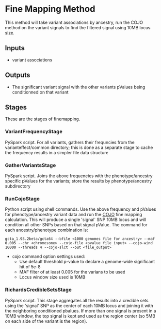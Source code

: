 # Fine Mapping Method

This method will take variant associations by ancestry, run the COJO method on the variant signals to find the filtered signal using 10MB locus size.

## Inputs
- variant associations

## Outputs
- The significant variant signal with the other variants pValues being conditionned on that variant

## Stages

These are the stages of finemapping.

### VariantFrequencyStage
PySpark script. 
For all variants, gathers their frequncies from the varianteffect/common directory; this is done as a separate stage to cache the frequency results in a simpler file data structure

### GatherVariantsStage
PySpark script.
Joins the above frequencies with the phenotype/ancestry specific pValues for the variants; store the results by phenotype/ancestry subdirectory

### RunCojoStage
Python script using shell commands.
Use the above frequency and pValues for phenotype/ancestry variant data and run the [COJO](https://cnsgenomics.com/software/gcta/#COJO) fine mapping calculation.
This will produce a single 'signal' SNP  10MB locus and will condition all other SNPs based on that signal pValue.
The command for each ancestry/phenotype combination is:

```
gcta_1.93.2beta/gcta64 --bfile <1000 genomes file for ancestry> --maf 0.005 --chr <chromosome> --cojo-file <pvalue_file_input> --cojo-wind 10000 --threads 4 --cojo-slct --out <file_output>
```

* cojo command option settings used:
  * Use default threshold p-value to declare a genome-wide significant hit of 5e-8
  * MAF filter of at least 0.005 for the varians to be used
  * Locus window size used is 10MB


### RichardsCredibleSetsStage
PySpark script.
This stage aggregates all the results into a credible sets using the 'signal' SNP as the center of each 10MB locus and joining it with the neighboring conditioned pbalues. If more than one signal is present in a 10MB window, the top signal is kept and used as the region center (so 5MB on each side of the variant is the region).

